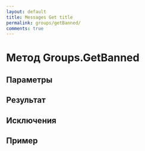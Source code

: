 ```yaml
---
layout: default
title: Messages Get title
permalink: groups/getBanned/
comments: true
---
```


# Метод Groups.GetBanned

## Параметры

## Результат

## Исключения

## Пример
```csharp

```
